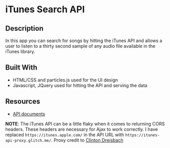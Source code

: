 # iTunes Search API

## Description

In this app you can search for songs by hitting the iTunes API and allows a user to listen to a thirty second sample of any audio file available in the iTunes library.  

## Built With
- HTML/CSS and particles.js used for the UI design
- Javascript, JQuery used for hitting the API and serving the data 

## Resources 
- [API documents](https://affiliate.itunes.apple.com/resources/documentation/itunes-store-web-service-search-api/)

**NOTE**: The iTunes API can be a little flaky when it comes to returning CORS headers. These headers are necessary for Ajax to work correctly. I have replaced `https://itunes.apple.com/` in the API URL with `https://itunes-api-proxy.glitch.me/`.  Proxy credit to [Clinton Dreisbach](https://github.com/cndreisbach)